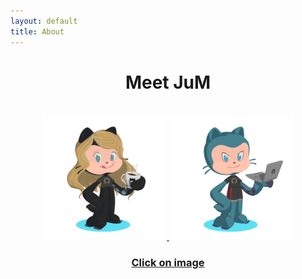 ```yaml
---
layout: default
title: About
---
```

    
<h1 align="center">Meet JuM</h1>
 <p align="center">
  <br>
  <a href="/about/meet-mia/"><img src="/assets/images/JuMia.PNG?sanitize=true" width="200px" height="200px">
  <a href="/about/meet-jugan/"><img src="/assets/images/JuMJu.PNG?sanitize=true" width="200px" height="200px">
</p>
   
<h3 align="center">Click on image</h3>
 
